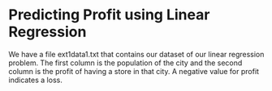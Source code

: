 # Predicting Profit using Linear Regression
We have a file ext1data1.txt that contains our dataset of our linear regression problem. The first column is the population of the city and the second column is the profit of having a store in that city. A negative value for profit indicates a loss.
